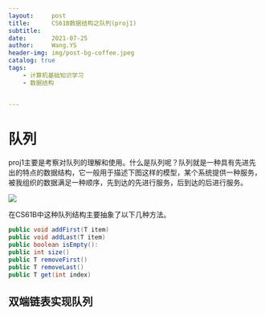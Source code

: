 ```yaml
---
layout:     post
title:      CS61B数据结构之队列(proj1)
subtitle:   
date:       2021-07-25
author:     Wang.YS
header-img: img/post-bg-coffee.jpeg
catalog: true
tags:
    - 计算机基础知识学习
    - 数据结构


---
```


# 队列

proj1主要是考察对队列的理解和使用。什么是队列呢？队列就是一种具有先进先出的特点的数据结构，它一般用于描述下图这样的模型，某个系统提供一种服务，被我组织的数据满足一种顺序，先到达的先进行服务，后到达的后进行服务。

![](https://github.com/knightand/knightand.github.io/blob/main/img/image-20210725190849269.png)

在CS61B中这种队列结构主要抽象了以下几种方法。

```java
public void addFirst(T item)
public void addLast(T item)
public boolean isEmpty():
public int size()
public T removeFirst()
public T removeLast()
public T get(int index)
```



## 双端链表实现队列

